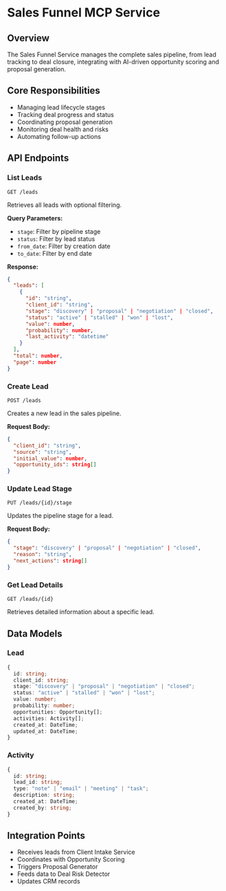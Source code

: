 # Sales Funnel MCP Service

## Overview
The Sales Funnel Service manages the complete sales pipeline, from lead tracking to deal closure, integrating with AI-driven opportunity scoring and proposal generation.

## Core Responsibilities
- Managing lead lifecycle stages
- Tracking deal progress and status
- Coordinating proposal generation
- Monitoring deal health and risks
- Automating follow-up actions

## API Endpoints

### List Leads
```http
GET /leads
```
Retrieves all leads with optional filtering.

**Query Parameters:**
- `stage`: Filter by pipeline stage
- `status`: Filter by lead status
- `from_date`: Filter by creation date
- `to_date`: Filter by end date

**Response:**
```json
{
  "leads": [
    {
      "id": "string",
      "client_id": "string",
      "stage": "discovery" | "proposal" | "negotiation" | "closed",
      "status": "active" | "stalled" | "won" | "lost",
      "value": number,
      "probability": number,
      "last_activity": "datetime"
    }
  ],
  "total": number,
  "page": number
}
```

### Create Lead
```http
POST /leads
```
Creates a new lead in the sales pipeline.

**Request Body:**
```json
{
  "client_id": "string",
  "source": "string",
  "initial_value": number,
  "opportunity_ids": string[]
}
```

### Update Lead Stage
```http
PUT /leads/{id}/stage
```
Updates the pipeline stage for a lead.

**Request Body:**
```json
{
  "stage": "discovery" | "proposal" | "negotiation" | "closed",
  "reason": "string",
  "next_actions": string[]
}
```

### Get Lead Details
```http
GET /leads/{id}
```
Retrieves detailed information about a specific lead.

## Data Models

### Lead
```typescript
{
  id: string;
  client_id: string;
  stage: "discovery" | "proposal" | "negotiation" | "closed";
  status: "active" | "stalled" | "won" | "lost";
  value: number;
  probability: number;
  opportunities: Opportunity[];
  activities: Activity[];
  created_at: DateTime;
  updated_at: DateTime;
}
```

### Activity
```typescript
{
  id: string;
  lead_id: string;
  type: "note" | "email" | "meeting" | "task";
  description: string;
  created_at: DateTime;
  created_by: string;
}
```

## Integration Points
- Receives leads from Client Intake Service
- Coordinates with Opportunity Scoring
- Triggers Proposal Generator
- Feeds data to Deal Risk Detector
- Updates CRM records